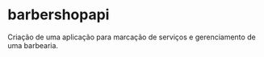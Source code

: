 # barbershopapi
Criação de uma aplicação para marcação de serviços e gerenciamento de uma barbearia.
